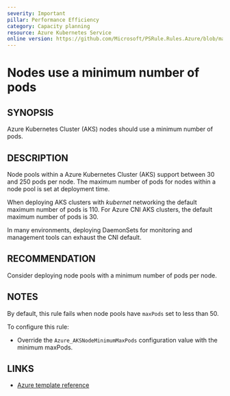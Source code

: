 ```yaml
---
severity: Important
pillar: Performance Efficiency
category: Capacity planning
resource: Azure Kubernetes Service
online version: https://github.com/Microsoft/PSRule.Rules.Azure/blob/main/docs/rules/en/Azure.AKS.NodeMinPods.md
---
```


# Nodes use a minimum number of pods

## SYNOPSIS

Azure Kubernetes Cluster (AKS) nodes should use a minimum number of pods.

## DESCRIPTION

Node pools within a Azure Kubernetes Cluster (AKS) support between 30 and 250 pods per node.
The maximum number of pods for nodes within a node pool is set at deployment time.

When deploying AKS clusters with _kubernet_ networking the default maximum number of pods is 110.
For Azure CNI AKS clusters, the default maximum number of pods is 30.

In many environments, deploying DaemonSets for monitoring and management tools can exhaust the CNI default.

## RECOMMENDATION

Consider deploying node pools with a minimum number of pods per node.

## NOTES

By default, this rule fails when node pools have `maxPods` set to less than 50.

To configure this rule:

- Override the `Azure_AKSNodeMinimumMaxPods` configuration value with the minimum maxPods.

## LINKS

- [Azure template reference](https://docs.microsoft.com/en-us/azure/templates/microsoft.containerservice/managedclusters/agentpools#ManagedClusterAgentPoolProfileProperties)
